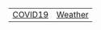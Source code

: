 
<table>
    <tr>
        <td><a href="{{site.baseurl}}/api/COVID19"> COVID19</a></td>
        <td><a href="{{site.baseurl}}/api/weather"> Weather</a></td>
    </tr>
</table>


